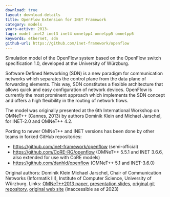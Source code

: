 ```yaml
---
download: true
layout: download-details
title: OpenFlow Extension for INET Framework
category: models
years-active: 2013-
tags: model inet2 inet3 inet4 omnetpp4 omnetpp5 omnetpp6
keywords: ethernet, sdn
github-url: https://github.com/inet-framework/openflow
---
```


Simulation model of the OpenFlow system based on the OpenFlow switch
specification 1.0, developed at the University of Würzburg.

Software Defined Networking (SDN) is a new paradigm for communication networks
which separates the control plane from the data plane of forwarding elements.
This way, SDN constitutes a flexible architecture that allows quick and easy
configuration of network devices. OpenFlow is currently the most prominent
approach which implements the SDN concept and offers a high flexibility in the
routing of network flows.

The model was originally presented at the 6th International Workshop on OMNeT++
(Cannes, 2013) by authors Dominik Klein and Michael Jarschel, for INET-2.0 and
OMNeT++ 4.2.

Porting to newer OMNeT++ and INET versions has been done by other teams in forked
GitHub repositories:

* https://github.com/inet-framework/openflow (semi-official)
* https://github.com/CoRE-RG/openflow (OMNeT++ 5.5.1 and INET 3.6.6, also extended for use with CoRE models)
* https://github.com/danhld/openflow (OMNeT++ 5.1 and INET-3.6.0)


Original authors: Dominik Klein Michael Jarschel, Chair of Communication Networks (Informatik III),
Institute of Computer Science, University of Würzburg. Links:
[OMNeT++2013 paper](https://www.informatik.uni-wuerzburg.de/fileadmin/10030300/sonstiges/paper-acm_with_font.pdf),
[presentation slides](https://www.informatik.uni-wuerzburg.de/fileadmin/10030300/sonstiges/20130305-dklein-OpenFlow-Implementaiton-02.ppsx),
[original git repository](https://github.com/lsinfo3/ofomnet),
[original web site](http://www.comnet.informatik.uni-wuerzburg.de/projekte/next-generation-networks-projects/omnet/) (inaccessible as of 2023)
